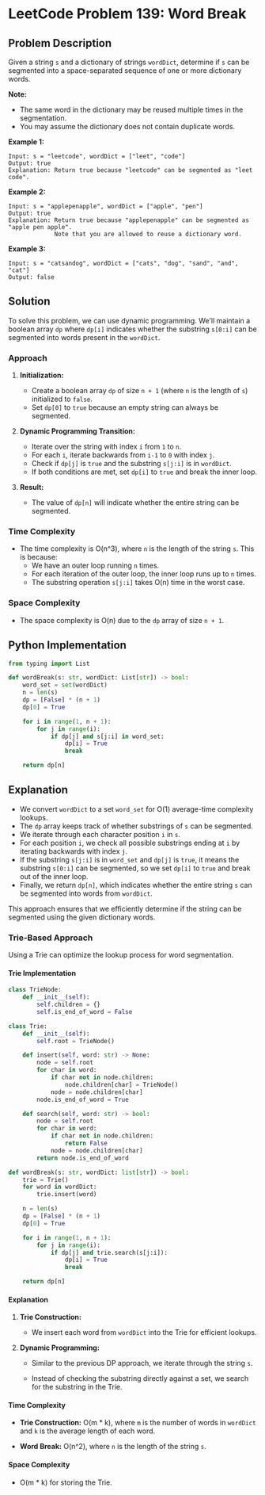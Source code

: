 # LeetCode Problem 139: Word Break

## Problem Description

Given a string `s` and a dictionary of strings `wordDict`, determine if `s` can be segmented into a space-separated sequence of one or more dictionary words.

**Note:**

- The same word in the dictionary may be reused multiple times in the segmentation.
- You may assume the dictionary does not contain duplicate words.

**Example 1:**

```
Input: s = "leetcode", wordDict = ["leet", "code"]
Output: true
Explanation: Return true because "leetcode" can be segmented as "leet code".
```

**Example 2:**

```
Input: s = "applepenapple", wordDict = ["apple", "pen"]
Output: true
Explanation: Return true because "applepenapple" can be segmented as "apple pen apple".
             Note that you are allowed to reuse a dictionary word.
```

**Example 3:**

```
Input: s = "catsandog", wordDict = ["cats", "dog", "sand", "and", "cat"]
Output: false
```

## Solution

To solve this problem, we can use dynamic programming. We'll maintain a boolean array `dp` where `dp[i]` indicates whether the substring `s[0:i]` can be segmented into words present in the `wordDict`.

### Approach

1. **Initialization:**
    
    - Create a boolean array `dp` of size `n + 1` (where `n` is the length of `s`) initialized to `false`.
    - Set `dp[0]` to `true` because an empty string can always be segmented.
2. **Dynamic Programming Transition:**
    
    - Iterate over the string with index `i` from `1` to `n`.
    - For each `i`, iterate backwards from `i-1` to `0` with index `j`.
    - Check if `dp[j]` is `true` and the substring `s[j:i]` is in `wordDict`.
    - If both conditions are met, set `dp[i]` to `true` and break the inner loop.
3. **Result:**
    
    - The value of `dp[n]` will indicate whether the entire string can be segmented.

### Time Complexity

- The time complexity is O(n^3), where `n` is the length of the string `s`. This is because:
    - We have an outer loop running `n` times.
    - For each iteration of the outer loop, the inner loop runs up to `n` times.
    - The substring operation `s[j:i]` takes O(n) time in the worst case.

### Space Complexity

- The space complexity is O(n) due to the `dp` array of size `n + 1`.

## Python Implementation

```python
from typing import List

def wordBreak(s: str, wordDict: List[str]) -> bool:
    word_set = set(wordDict)
    n = len(s)
    dp = [False] * (n + 1)
    dp[0] = True

    for i in range(1, n + 1):
        for j in range(i):
            if dp[j] and s[j:i] in word_set:
                dp[i] = True
                break

    return dp[n]
```

## Explanation

- We convert `wordDict` to a set `word_set` for O(1) average-time complexity lookups.
- The `dp` array keeps track of whether substrings of `s` can be segmented.
- We iterate through each character position `i` in `s`.
- For each position `i`, we check all possible substrings ending at `i` by iterating backwards with index `j`.
- If the substring `s[j:i]` is in `word_set` and `dp[j]` is `true`, it means the substring `s[0:i]` can be segmented, so we set `dp[i]` to `true` and break out of the inner loop.
- Finally, we return `dp[n]`, which indicates whether the entire string `s` can be segmented into words from `wordDict`.

This approach ensures that we efficiently determine if the string can be segmented using the given dictionary words.

### Trie-Based Approach

Using a Trie can optimize the lookup process for word segmentation.

#### Trie Implementation

```python
class TrieNode:
    def __init__(self):
        self.children = {}
        self.is_end_of_word = False

class Trie:
    def __init__(self):
        self.root = TrieNode()

    def insert(self, word: str) -> None:
        node = self.root
        for char in word:
            if char not in node.children:
                node.children[char] = TrieNode()
            node = node.children[char]
        node.is_end_of_word = True

    def search(self, word: str) -> bool:
        node = self.root
        for char in word:
            if char not in node.children:
                return False
            node = node.children[char]
        return node.is_end_of_word

def wordBreak(s: str, wordDict: list[str]) -> bool:
    trie = Trie()
    for word in wordDict:
        trie.insert(word)

    n = len(s)
    dp = [False] * (n + 1)
    dp[0] = True

    for i in range(1, n + 1):
        for j in range(i):
            if dp[j] and trie.search(s[j:i]):
                dp[i] = True
                break

    return dp[n]
```

#### Explanation

1. **Trie Construction:**
    
    - We insert each word from `wordDict` into the Trie for efficient lookups.
        
2. **Dynamic Programming:**
    
    - Similar to the previous DP approach, we iterate through the string `s`.
        
    - Instead of checking the substring directly against a set, we search for the substring in the Trie.
        

#### Time Complexity

- **Trie Construction:** O(m * k), where `m` is the number of words in `wordDict` and `k` is the average length of each word.
    
- **Word Break:** O(n^2), where `n` is the length of the string `s`.
    

#### Space Complexity

- O(m * k) for storing the Trie.